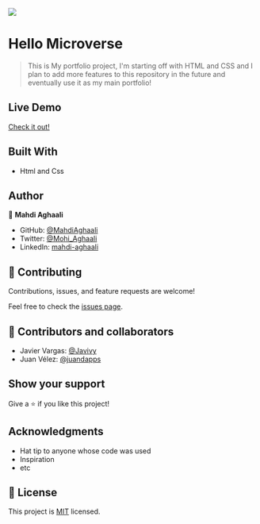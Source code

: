 ![](https://img.shields.io/badge/Microverse-blueviolet)

# Hello Microverse

> This is My portfolio project, I'm starting off with HTML and CSS and I plan to add more features to this repository in the future and eventually use it as my main portfolio!

## Live Demo 

[Check it out!](https://mahdiaghaali.github.io/My-Portfolio/)

## Built With

- Html and Css

## Author

👤 **Mahdi Aghaali**

- GitHub: [@MahdiAghaali](https://github.com/MahdiAghaali)
- Twitter: [@Mohi_Aghaali](https://twitter.com/Mohi_Aghaali)
- LinkedIn: [mahdi-aghaali](https://www.linkedin.com/in/mahdi-aghaali/)

## 🤝 Contributing

Contributions, issues, and feature requests are welcome!

Feel free to check the [issues page](../../issues/).

## 🤝 Contributors and collaborators
- Javier Vargas: [@Javivy](https://github.com/Javivy)
- Juan Vélez: [@juandapps](https://github.com/juandapps)

## Show your support

Give a ⭐️ if you like this project!

## Acknowledgments

- Hat tip to anyone whose code was used
- Inspiration
- etc

## 📝 License

This project is [MIT](./MIT.md) licensed.
